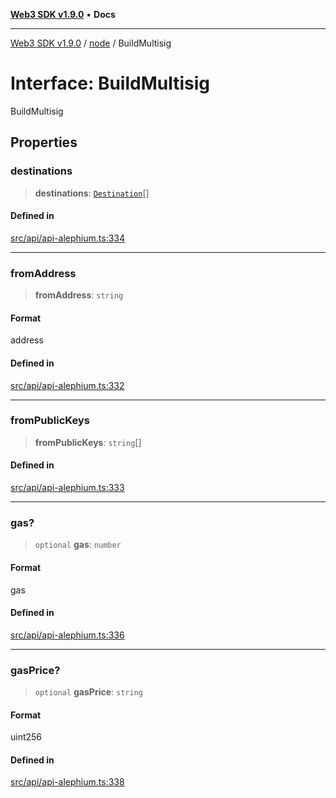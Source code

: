 [**Web3 SDK v1.9.0**](../../../README.md) • **Docs**

***

[Web3 SDK v1.9.0](../../../globals.md) / [node](../README.md) / BuildMultisig

# Interface: BuildMultisig

BuildMultisig

## Properties

### destinations

> **destinations**: [`Destination`](Destination.md)[]

#### Defined in

[src/api/api-alephium.ts:334](https://github.com/Mystic-Nayy/alephium-web3/blob/ee41f5e0e7d7fb0b155fe62f05b2ac03772895ca/packages/web3/src/api/api-alephium.ts#L334)

***

### fromAddress

> **fromAddress**: `string`

#### Format

address

#### Defined in

[src/api/api-alephium.ts:332](https://github.com/Mystic-Nayy/alephium-web3/blob/ee41f5e0e7d7fb0b155fe62f05b2ac03772895ca/packages/web3/src/api/api-alephium.ts#L332)

***

### fromPublicKeys

> **fromPublicKeys**: `string`[]

#### Defined in

[src/api/api-alephium.ts:333](https://github.com/Mystic-Nayy/alephium-web3/blob/ee41f5e0e7d7fb0b155fe62f05b2ac03772895ca/packages/web3/src/api/api-alephium.ts#L333)

***

### gas?

> `optional` **gas**: `number`

#### Format

gas

#### Defined in

[src/api/api-alephium.ts:336](https://github.com/Mystic-Nayy/alephium-web3/blob/ee41f5e0e7d7fb0b155fe62f05b2ac03772895ca/packages/web3/src/api/api-alephium.ts#L336)

***

### gasPrice?

> `optional` **gasPrice**: `string`

#### Format

uint256

#### Defined in

[src/api/api-alephium.ts:338](https://github.com/Mystic-Nayy/alephium-web3/blob/ee41f5e0e7d7fb0b155fe62f05b2ac03772895ca/packages/web3/src/api/api-alephium.ts#L338)
